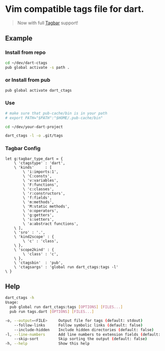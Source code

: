 # Vim compatible tags file for dart.  
> Now with full [Tagbar](https://github.com/majutsushi/tagbar) support!


## Example

### Install from repo
``` bash
cd ~/dev/dart-ctags
pub global activate -s path .
```

### or Install from pub
``` bash
pub global activate dart_ctags
```

### Use
``` bash
# make sure that pub-cache/bin is in your path
# export PATH="$PATH":"$HOME/.pub-cache/bin"

cd ~/dev/your-dart-project

dart_ctags -l -o .git/tags
```

### Tagbar Config
```
let g:tagbar_type_dart = {
    \ 'ctagstype' : 'dart',
    \ 'kinds'     : [
        \ 'i:imports:1',
        \ 'C:consts',
        \ 'v:variables',
        \ 'F:functions',
        \ 'c:classes',
        \ 'r:constructors',
        \ 'f:fields',
        \ 'm:methods',
        \ 'M:static methods',
        \ 'o:operators',
        \ 'g:getters',
        \ 's:setters',
        \ 'a:abstract functions',
    \ ],
    \ 'sro' : '.',
    \ 'kind2scope' : {
        \ 'c' : 'class',
    \ },
    \ 'scope2kind' : {
        \ 'class' : 'c',
    \ },
    \ 'ctagsbin'  : 'pub',
    \ 'ctagsargs' : 'global run dart_ctags:tags -l'
\ }
```

## Help

``` bash
dart_ctags -h
Usage:
  pub global run dart_ctags:tags [OPTIONS] [FILES...]
  pub run tags.dart [OPTIONS] [FILES...]

-o, --output=<FILE>     Output file for tags (default: stdout)
    --follow-links      Follow symbolic links (default: false)
    --include-hidden    Include hidden directories (default: false)
-l, --line-numbers      Add line numbers to extension fields (default: false)
    --skip-sort         Skip sorting the output (default: false)
-h, --help              Show this help
```
